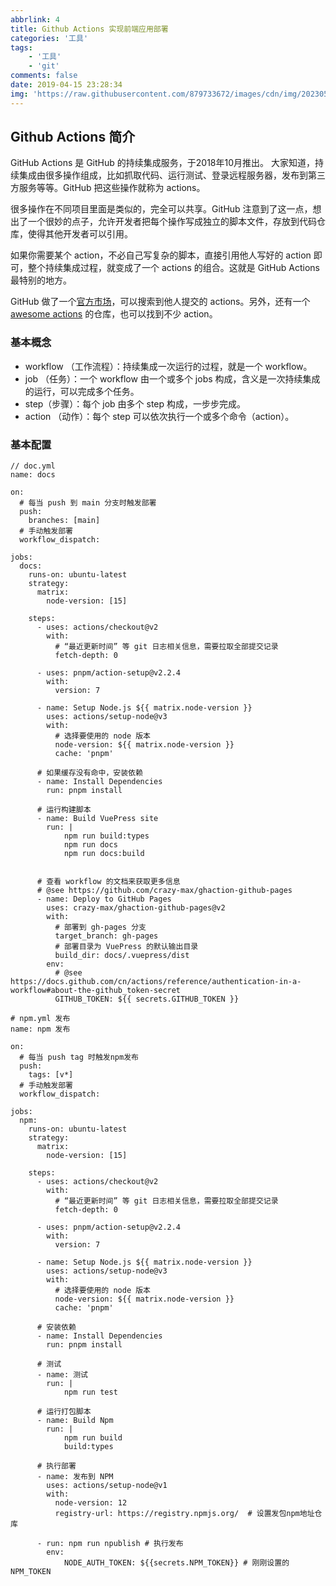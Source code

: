 ```yaml
---
abbrlink: 4
title: Github Actions 实现前端应用部署
categories: '工具'
tags:
    - '工具'
    - 'git'
comments: false
date: 2019-04-15 23:28:34
img: 'https://raw.githubusercontent.com/879733672/images/cdn/img/202305061518369.png'
---
```


##  Github Actions 简介

GitHub Actions 是 GitHub 的持续集成服务，于2018年10月推出。
大家知道，持续集成由很多操作组成，比如抓取代码、运行测试、登录远程服务器，发布到第三方服务等等。GitHub 把这些操作就称为 actions。

很多操作在不同项目里面是类似的，完全可以共享。GitHub 注意到了这一点，想出了一个很妙的点子，允许开发者把每个操作写成独立的脚本文件，存放到代码仓库，使得其他开发者可以引用。

如果你需要某个 action，不必自己写复杂的脚本，直接引用他人写好的 action 即可，整个持续集成过程，就变成了一个 actions 的组合。这就是 GitHub Actions 最特别的地方。

GitHub 做了一个[官方市场](https://github.com/marketplace?type=actions)，可以搜索到他人提交的 actions。另外，还有一个 [awesome actions](https://github.com/sdras/awesome-actions) 的仓库，也可以找到不少 action。


### 基本概念

* workflow （工作流程）：持续集成一次运行的过程，就是一个 workflow。
* job （任务）：一个 workflow 由一个或多个 jobs 构成，含义是一次持续集成的运行，可以完成多个任务。
* step（步骤）：每个 job 由多个 step 构成，一步步完成。
* action （动作）：每个 step 可以依次执行一个或多个命令（action）。

### 基本配置
```
// doc.yml
name: docs

on:
  # 每当 push 到 main 分支时触发部署
  push:
    branches: [main]
  # 手动触发部署
  workflow_dispatch:

jobs:
  docs:
    runs-on: ubuntu-latest
    strategy:
      matrix:
        node-version: [15]

    steps:
      - uses: actions/checkout@v2
        with:
          # “最近更新时间” 等 git 日志相关信息，需要拉取全部提交记录
          fetch-depth: 0
        
      - uses: pnpm/action-setup@v2.2.4
        with:
          version: 7

      - name: Setup Node.js ${{ matrix.node-version }}
        uses: actions/setup-node@v3
        with:
          # 选择要使用的 node 版本
          node-version: ${{ matrix.node-version }}
          cache: 'pnpm'

      # 如果缓存没有命中，安装依赖
      - name: Install Dependencies
        run: pnpm install

      # 运行构建脚本
      - name: Build VuePress site
        run: | 
            npm run build:types
            npm run docs
            npm run docs:build


      # 查看 workflow 的文档来获取更多信息
      # @see https://github.com/crazy-max/ghaction-github-pages
      - name: Deploy to GitHub Pages
        uses: crazy-max/ghaction-github-pages@v2
        with:
          # 部署到 gh-pages 分支
          target_branch: gh-pages
          # 部署目录为 VuePress 的默认输出目录
          build_dir: docs/.vuepress/dist
        env:
          # @see https://docs.github.com/cn/actions/reference/authentication-in-a-workflow#about-the-github_token-secret
          GITHUB_TOKEN: ${{ secrets.GITHUB_TOKEN }}

```

```
# npm.yml 发布
name: npm 发布

on:
  # 每当 push tag 时触发npm发布
  push:
    tags: [v*]
  # 手动触发部署
  workflow_dispatch:

jobs:
  npm:
    runs-on: ubuntu-latest
    strategy:
      matrix:
        node-version: [15]

    steps:
      - uses: actions/checkout@v2
        with:
          # “最近更新时间” 等 git 日志相关信息，需要拉取全部提交记录
          fetch-depth: 0
        
      - uses: pnpm/action-setup@v2.2.4
        with:
          version: 7

      - name: Setup Node.js ${{ matrix.node-version }}
        uses: actions/setup-node@v3
        with:
          # 选择要使用的 node 版本
          node-version: ${{ matrix.node-version }}
          cache: 'pnpm'

      # 安装依赖
      - name: Install Dependencies
        run: pnpm install

      # 测试
      - name: 测试
        run: |
            npm run test

      # 运行打包脚本
      - name: Build Npm
        run: | 
            npm run build
            build:types

      # 执行部署
      - name: 发布到 NPM
        uses: actions/setup-node@v1
        with:
          node-version: 12
          registry-url: https://registry.npmjs.org/  # 设置发包npm地址仓库

      - run: npm run npublish # 执行发布
        env:
            NODE_AUTH_TOKEN: ${{secrets.NPM_TOKEN}} # 刚刚设置的 NPM_TOKEN

```